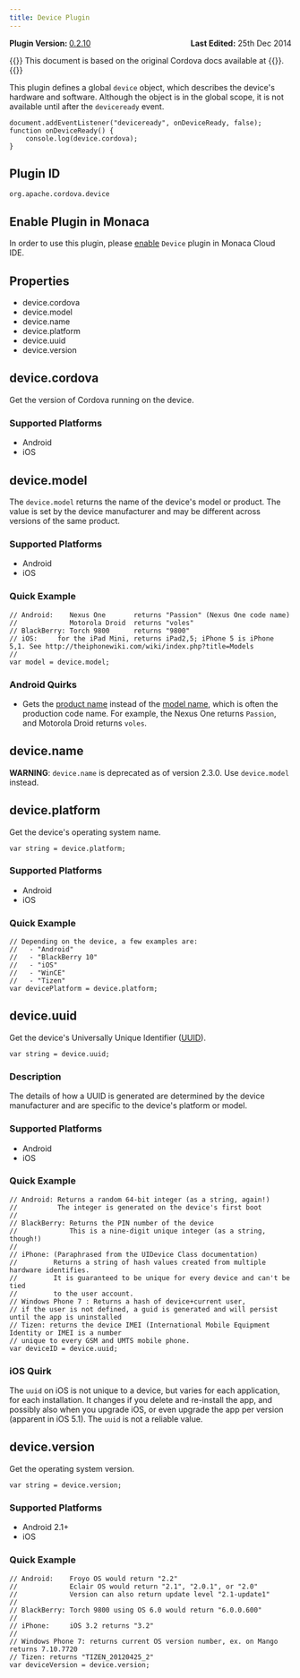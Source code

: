 ```yaml
---
title: Device Plugin
---
```


<div>
  <div  style="float: left;" align="left"><b>Plugin Version: </b><a href="https://github.com/apache/cordova-plugin-device/blob/master/RELEASENOTES.md#0210-jun-05-2014">0.2.10</a></div>   
  <div align="right" style="float: right;"><b>Last Edited:</b> 25th Dec 2014</div>
  <br/>
</div>

{{<note>}}
This document is based on the original Cordova docs available at {{<link title="Cordova Docs" href="https://github.com/apache/cordova-plugin-device">}}.
{{</note>}}

This plugin defines a global `device` object, which describes the
device's hardware and software. Although the object is in the global
scope, it is not available until after the `deviceready` event.

``` {.sourceCode .javascript}
document.addEventListener("deviceready", onDeviceReady, false);
function onDeviceReady() {
    console.log(device.cordova);
}
```

Plugin ID
---------

    org.apache.cordova.device

Enable Plugin in Monaca
-----------------------

In order to use this plugin, please [enable](/en/products_guide/monaca_ide/dependencies/cordova_plugin/#add-plugins) `Device`
plugin in Monaca Cloud IDE.

Properties
----------

-   device.cordova
-   device.model
-   device.name
-   device.platform
-   device.uuid
-   device.version

device.cordova
--------------

Get the version of Cordova running on the device.

### Supported Platforms

-   Android
-   iOS

device.model
------------

The `device.model` returns the name of the device's model or product.
The value is set by the device manufacturer and may be different across
versions of the same product.

### Supported Platforms

-   Android
-   iOS

### Quick Example

``` {.sourceCode .javascript}
// Android:    Nexus One       returns "Passion" (Nexus One code name)
//             Motorola Droid  returns "voles"
// BlackBerry: Torch 9800      returns "9800"
// iOS:     for the iPad Mini, returns iPad2,5; iPhone 5 is iPhone 5,1. See http://theiphonewiki.com/wiki/index.php?title=Models
//
var model = device.model;
```

### Android Quirks

-   Gets the [product
    name](http://developer.android.com/reference/android/os/Build.html#PRODUCT)
    instead of the [model
    name](http://developer.android.com/reference/android/os/Build.html#MODEL),
    which is often the production code name. For example, the Nexus One
    returns `Passion`, and Motorola Droid returns `voles`.

device.name
-----------

**WARNING**: `device.name` is deprecated as of version 2.3.0. Use
`device.model` instead.

device.platform
---------------

Get the device's operating system name.

``` {.sourceCode .javascript}
var string = device.platform;
```

### Supported Platforms

-   Android
-   iOS

### Quick Example

``` {.sourceCode .javascript}
// Depending on the device, a few examples are:
//   - "Android"
//   - "BlackBerry 10"
//   - "iOS"
//   - "WinCE"
//   - "Tizen"
var devicePlatform = device.platform;
```

device.uuid
-----------

Get the device's Universally Unique Identifier
([UUID](http://en.wikipedia.org/wiki/Universally_Unique_Identifier)).

``` {.sourceCode .javascript}
var string = device.uuid;
```

### Description

The details of how a UUID is generated are determined by the device
manufacturer and are specific to the device's platform or model.

### Supported Platforms

-   Android
-   iOS

### Quick Example

``` {.sourceCode .javascript}
// Android: Returns a random 64-bit integer (as a string, again!)
//          The integer is generated on the device's first boot
//
// BlackBerry: Returns the PIN number of the device
//             This is a nine-digit unique integer (as a string, though!)
//
// iPhone: (Paraphrased from the UIDevice Class documentation)
//         Returns a string of hash values created from multiple hardware identifies.
//         It is guaranteed to be unique for every device and can't be tied
//         to the user account.
// Windows Phone 7 : Returns a hash of device+current user,
// if the user is not defined, a guid is generated and will persist until the app is uninstalled
// Tizen: returns the device IMEI (International Mobile Equipment Identity or IMEI is a number
// unique to every GSM and UMTS mobile phone.
var deviceID = device.uuid;
```

### iOS Quirk

The `uuid` on iOS is not unique to a device, but varies for each
application, for each installation. It changes if you delete and
re-install the app, and possibly also when you upgrade iOS, or even
upgrade the app per version (apparent in iOS 5.1). The `uuid` is not a
reliable value.

device.version
--------------

Get the operating system version.

``` {.sourceCode .javascript}
var string = device.version;
```

### Supported Platforms

-   Android 2.1+
-   iOS

### Quick Example

``` {.sourceCode .javascript}
// Android:    Froyo OS would return "2.2"
//             Eclair OS would return "2.1", "2.0.1", or "2.0"
//             Version can also return update level "2.1-update1"
//
// BlackBerry: Torch 9800 using OS 6.0 would return "6.0.0.600"
//
// iPhone:     iOS 3.2 returns "3.2"
//
// Windows Phone 7: returns current OS version number, ex. on Mango returns 7.10.7720
// Tizen: returns "TIZEN_20120425_2"
var deviceVersion = device.version;
```
